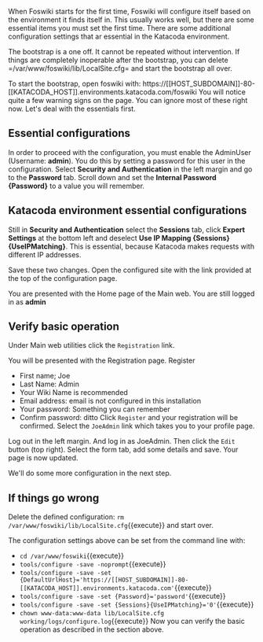 When Foswiki starts for the first time, Foswiki will configure itself based on the environment it finds itself in.
This usually works well, but there are some essential items you must set the first time.
There are some additional configuration settings that ar essential in the Katacoda environment.

The bootstrap is a one off. It cannot be repeated without intervention.
If things are completely inoperable after the bootstrap, you can delete =/var/www/foswiki/lib/LocalSite.cfg= and start the bootstrap all over.

To start the bootstrap, open foswiki with: https://[[HOST_SUBDOMAIN]]-80-[[KATACODA_HOST]].environments.katacoda.com/foswiki
You will notice quite a few warning signs on the page. You can ignore most of these right now. Let's deal with the essentials first.

## Essential configurations

In order to proceed with the configuration, you must enable the AdminUser (Username: **admin**).
You do this by setting a password for this user in the configuration. Select **Security and Authentication** in the left margin
and go to the **Password** tab. Scroll down and set the **Internal Password {Password}** to a value you will remember.

## Katacoda environment essential configurations
Still in **Security and Authentication** select the **Sessions** tab, click **Expert Settings** at the bottom left and deselect
**Use IP Mapping {Sessions}{UseIPMatching}**. This is essential, because Katacoda makes requests with different IP addresses.

Save these two changes. Open the configured site with the link provided at the top of the configuration page.

You are presented with the Home page of the Main web. You are still logged in as **admin**

## Verify basic operation
Under Main web utilities click the <code>Registration</code> link.

You will be presented with the Registration page. Register
*   First name; Joe
*   Last Name: Admin
*   Your Wiki Name is recommended
*   Email address: email is not configured in this installation
*   Your password: Something you can remember
*   Confirm password: ditto
Click <code>Register</code> and your registration will be confirmed. Select the <code>JoeAdmin</code> link which takes you to your profile page.

Log out in the left margin. And log in as JoeAdmin. Then click the <code>Edit</code> button (top right).
Select the form tab, add some details and save. Your page is now updated.

We'll do some more configuration in the next step.

## If things go wrong
Delete the defined configuration: `rm /var/www/foswiki/lib/LocalSite.cfg`{{execute}}
and start over.

The  configuration settings above can be set from the command line with:
*   `cd /var/www/foswiki`{{execute}}
*   `tools/configure -save -noprompt`{{execute}}
*   `tools/configure -save -set {DefaultUrlHost}='https://[[HOST_SUBDOMAIN]]-80-[[KATACODA_HOST]].environments.katacoda.com'`{{execute}}
*   `tools/configure -save -set {Password}='password'`{{execute}}
*   `tools/configure -save -set {Sessions}{UseIPMatching}='0'`{{execute}}
*   `chown www-data:www-data lib/LocalSite.cfg working/logs/configure.log`{{execute}}
Now you can verify the basic operation as described in the section above.


